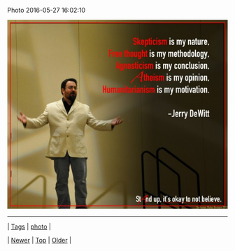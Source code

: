 <!--
title: Photo 2016-05-27 16
date: 2020-06-28T15:27:00.117Z
tags: photo
-->


Photo 2016-05-27 16:02:10

![](145009376909-0.jpg)

<!--BOTTOM-POST-NAVIGATION-->
---

| [Tags](tags.md) | [photo](tag-photo.md) |

| [Newer](144948361829.md) | [Top](index.md) | [Older](145013713823.md) |